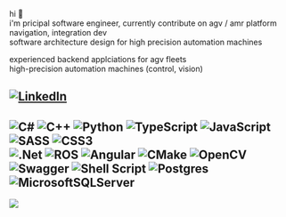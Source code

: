  hi :wave:  
 i'm pricipal software engineer, currently contribute on agv / amr platform navigation, integration dev  
 software architecture design for high precision automation machines    
 
 experienced backend applciations for agv fleets  
 high-precision automation machines (control, vision)   
 

[![LinkedIn](https://img.shields.io/badge/LinkedIn-%230077B5.svg?logo=linkedin&logoColor=white)](https://linkedin.com/in/wathanz) 
--- 
![C#](https://img.shields.io/badge/c%23-%23239120.svg?style=for-the-badge&logo=c-sharp&logoColor=white) 
![C++](https://img.shields.io/badge/c++-%2300599C.svg?style=for-the-badge&logo=c%2B%2B&logoColor=white)
![Python](https://img.shields.io/badge/python-3670A0?style=for-the-badge&logo=python&logoColor=ffdd54)
![TypeScript](https://img.shields.io/badge/typescript-%23007ACC.svg?style=for-the-badge&logo=typescript&logoColor=white)
![JavaScript](https://img.shields.io/badge/javascript-%23323330.svg?style=for-the-badge&logo=javascript&logoColor=%23F7DF1E)
![SASS](https://img.shields.io/badge/SASS-hotpink.svg?style=for-the-badge&logo=SASS&logoColor=white) 
![CSS3](https://img.shields.io/badge/css3-%231572B6.svg?style=for-the-badge&logo=css3&logoColor=white)  
![.Net](https://img.shields.io/badge/.NET-5C2D91?style=for-the-badge&logo=.net&logoColor=white) 
![ROS](https://img.shields.io/badge/ros-%230A0FF9.svg?style=for-the-badge&logo=ros&logoColor=white)
![Angular](https://img.shields.io/badge/angular-%23DD0031.svg?style=for-the-badge&logo=angular&logoColor=white)
![CMake](https://img.shields.io/badge/CMake-%23008FBA.svg?style=for-the-badge&logo=cmake&logoColor=white) 
![OpenCV](https://img.shields.io/badge/OpenCV-27338e?style=for-the-badge&logo=OpenCV&logoColor=white)  
![Swagger](https://img.shields.io/badge/-Swagger-%23Clojure?style=for-the-badge&logo=swagger&logoColor=white) 
![Shell Script](https://img.shields.io/badge/shell_script-%23121011.svg?style=for-the-badge&logo=gnu-bash&logoColor=white) 
![Postgres](https://img.shields.io/badge/postgres-%23316192.svg?style=for-the-badge&logo=postgresql&logoColor=white) ![MicrosoftSQLServer](https://img.shields.io/badge/Microsoft%20SQL%20Sever-CC2927?style=for-the-badge&logo=microsoft%20sql%20server&logoColor=white)     
---
[![](https://visitcount.itsvg.in/api?id=wathanz&icon=0&color=0)](https://visitcount.itsvg.in)

